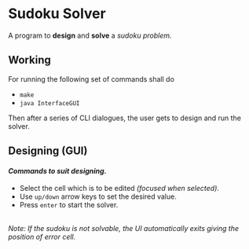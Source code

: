 # Sudoku Solver

A program to **design** and **solve** a _sudoku problem._

## Working

For running the following set of commands shall do
  - `make`
  - `java InterfaceGUI`

Then after a series of CLI dialogues, the user gets to design and run the solver.

## Designing (GUI)

#### _Commands to suit designing._
  - Select the cell which is to be edited _(focused when selected)_.
  - Use `up/down` arrow keys to set the desired value.
  - Press `enter` to start the solver.

<br>_Note: If the sudoku is not solvable, the UI automatically exits giving the position of error cell._
